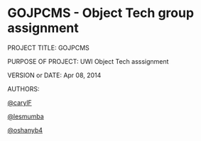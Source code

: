 GOJPCMS - Object Tech group assignment
=======================================

PROJECT TITLE: GOJPCMS

PURPOSE OF PROJECT: UWI Object Tech asssignment

VERSION or DATE: Apr 08, 2014


AUTHORS:

[@carylF](https://github.com/carylF/ "Caryl Ford")

[@lesmumba](https://github.com/lesmumba/ "Mumba Sambo")

[@oshanyb4](https://github.com/lesmumba/ "Oshane Bailey")
